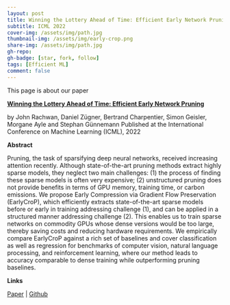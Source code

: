 ```yaml
---
layout: post
title: Winning the Lottery Ahead of Time: Efficient Early Network Pruning
subtitle: ICML 2022
cover-img: /assets/img/path.jpg
thumbnail-img: /assets/img/early-crop.png
share-img: /assets/img/path.jpg
gh-repo: 
gh-badge: [star, fork, follow]
tags: [Efficient ML]
comment: false
---
```


This page is about our paper

[**Winning the Lottery Ahead of Time: Efficient Early Network Pruning**]()

by John Rachwan, Daniel Zügner, Bertrand Charpentier, Simon Geisler, Morgane Ayle and Stephan Günnemann
Published at the International Conference on Machine Learning (ICML), 2022

**Abstract**

Pruning, the task of sparsifying deep neural networks, received increasing attention recently. Although state-of-the-art pruning methods extract highly sparse models, they neglect two main challenges: (1) the process of finding these sparse models is often very expensive; (2) unstructured pruning does not provide benefits in terms of GPU memory, training time, or carbon emissions. We propose Early Compression via Gradient Flow Preservation (EarlyCroP), which efficiently extracts state-of-the-art sparse models before or early in training addressing challenge (1), and can be applied in a structured manner addressing challenge (2). This enables us to train sparse networks on commodity GPUs whose dense versions would be too large, thereby saving costs and reducing hardware requirements. We empirically compare EarlyCroP against a rich set of baselines and cover classification as well as regression for benchmarks of computer vision, natural language processing, and reinforcement learning, where our method leads to accuracy comparable to dense training while outperforming pruning baselines.

**Links**

[Paper]() | [Github]()
